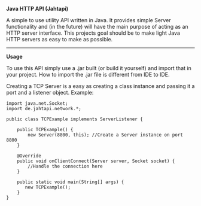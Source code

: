**Java HTTP API (Jahtapi)**  

A simple to use utility API written in Java. It provides simple Server functionality and (in the future) will have the main purpose of acting as an HTTP server interface. This projects goal should be to make light Java HTTP servers as easy to make as possible.

---

**Usage**  

To use this API simply use a .jar built (or build it yourself) and import that in your project. How to import the .jar file is different from IDE to IDE.

Creating a TCP Server is a easy as creating a class instance and passing it a port and a listener object. Example:

    import java.net.Socket;
    import de.jahtapi.network.*;
    
    public class TCPExample implements ServerListener {
    
        public TCPExample() {
            new Server(8800, this); //Create a Server instance on port 8800
        }
    
        @Override
        public void onClientConnect(Server server, Socket socket) {
            //Handle the connection here
        }
        
        public static void main(String[] args) {
           new TCPExample();
        }
    }